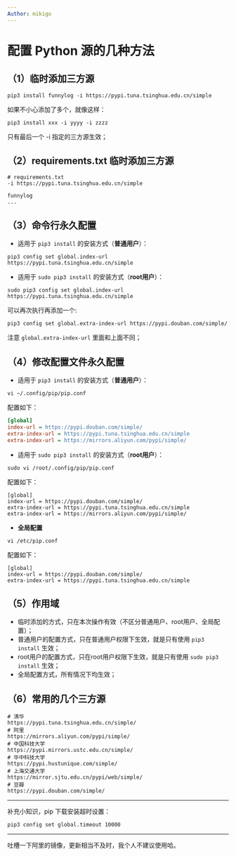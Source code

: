 ```yaml
---
Author: mikigo
---
```


# 配置 Python 源的几种方法




## （1）临时添加三方源

```shell
pip3 install funnylog -i https://pypi.tuna.tsinghua.edu.cn/simple
```

如果不小心添加了多个，就像这样：

```shell
pip3 install xxx -i yyyy -i zzzz
```

只有最后一个 -i 指定的三方源生效；

## （2）requirements.txt 临时添加三方源

```shell
# requirements.txt
-i https://pypi.tuna.tsinghua.edu.cn/simple

funnylog
...
```

## （3）命令行永久配置

- 适用于 `pip3 install` 的安装方式（**普通用户**）：

```shell
pip3 config set global.index-url https://pypi.tuna.tsinghua.edu.cn/simple
```

- 适用于 `sudo pip3 install` 的安装方式（**root用户**）：

```shell
sudo pip3 config set global.index-url https://pypi.tuna.tsinghua.edu.cn/simple
```

可以再次执行再添加一个:

```shell
pip3 config set global.extra-index-url https://pypi.douban.com/simple/
```

注意 `global.extra-index-url` 里面和上面不同；

## （4）修改配置文件永久配置

- 适用于 `pip3 install` 的安装方式（**普通用户**）：

```shell
vi ~/.config/pip/pip.conf
```

配置如下：

```ini
[global]
index-url = https://pypi.douban.com/simple/
extra-index-url = https://pypi.tuna.tsinghua.edu.cn/simple
extra-index-url = https://mirrors.aliyun.com/pypi/simple/
```

- 适用于 `sudo pip3 install` 的安装方式（**root用户**）：

```shell
sudo vi /root/.config/pip/pip.conf
```

配置如下：

```shell
[global]
index-url = https://pypi.douban.com/simple/
extra-index-url = https://pypi.tuna.tsinghua.edu.cn/simple
extra-index-url = https://mirrors.aliyun.com/pypi/simple/
```

- **全局配置**

```shell
vi /etc/pip.conf
```

配置如下：

```shell
[global]
index-url = https://pypi.douban.com/simple/
extra-index-url = https://pypi.tuna.tsinghua.edu.cn/simple
```

## （5）作用域

- 临时添加的方式，只在本次操作有效（不区分普通用户、root用户、全局配置）；
- 普通用户的配置方式，只在普通用户权限下生效，就是只有使用 `pip3 install` 生效；
- root用户的配置方式，只在root用户权限下生效，就是只有使用 `sudo pip3 install` 生效；
- 全局配置方式，所有情况下均生效；


## （6）常用的几个三方源

```shell
# 清华
https://pypi.tuna.tsinghua.edu.cn/simple/
# 阿里
https://mirrors.aliyun.com/pypi/simple/
# 中国科技大学
https://pypi.mirrors.ustc.edu.cn/simple/
# 华中科技大学
https://pypi.hustunique.com/simple/
# 上海交通大学
https://mirror.sjtu.edu.cn/pypi/web/simple/
# 豆瓣
https://pypi.douban.com/simple/
```

-------------------------------------

补充小知识，pip 下载安装超时设置：

```shell
pip3 config set global.timeout 10000
```

------------------------------------

吐槽一下阿里的镜像，更新相当不及时，我个人不建议使用哈。
